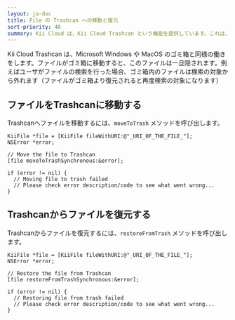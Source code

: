 ```yaml
---
layout: ja-doc
title: File の Trashcan への移動と復元
sort-priority: 40
summary: Kii Cloud は、Kii Cloud Trashcan という機能を提供しています。これは、クライアントで削除された File を一時的に保存しておくゴミ箱に相当します。
---
```

Kii Cloud Trashcan は、Microsoft Windows や MacOS のゴミ箱と同様の働きをします。ファイルがゴミ箱に移動すると、このファイルは一旦隠されます。例えばユーザがファイルの検索を行った場合、ゴミ箱内のファイルは検索の対象から外れます（ファイルがゴミ箱より復元されると再度検索の対象になります）

## ファイルをTrashcanに移動する

Trashcanへファイルを移動するには、`moveToTrash` メソッドを呼び出します。

```objc
KiiFile *file = [KiiFile fileWithURI:@"_URI_OF_THE_FILE_"];
NSError *error;

// Move the file to Trashcan
[file moveToTrashSynchronous:&error];

if (error != nil) {
  // Moving file to trash failed
  // Please check error description/code to see what went wrong...
}
```

## Trashcanからファイルを復元する

Trashcanからファイルを復元するには、`restoreFromTrash` メソッドを呼び出します。

```objc
KiiFile *file = [KiiFile fileWithURI:@"_URI_OF_THE_FILE_"];
NSError *error;

// Restore the file from Trashcan
[file restoreFromTrashSynchronous:&error];

if (error != nil) {
  // Restoring file from trash failed
  // Please check error description/code to see what went wrong...
}
```
